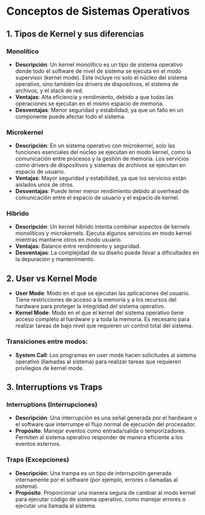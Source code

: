 # Conceptos de Sistemas Operativos

## 1. Tipos de Kernel y sus diferencias

### Monolítico

- **Descripción**: Un kernel monolítico es un tipo de sistema operativo donde todo el software de nivel de sistema se ejecuta en el modo supervisor (kernel mode). Este incluye no solo el núcleo del sistema operativo, sino también los drivers de dispositivos, el sistema de archivos, y el stack de red.
- **Ventajas**: Alta eficiencia y rendimiento, debido a que todas las operaciones se ejecutan en el mismo espacio de memoria.
- **Desventajas**: Menor seguridad y estabilidad, ya que un fallo en un componente puede afectar todo el sistema.

### Microkernel

- **Descripción**: En un sistema operativo con microkernel, solo las funciones esenciales del núcleo se ejecutan en modo kernel, como la comunicación entre procesos y la gestión de memoria. Los servicios como drivers de dispositivos y sistemas de archivos se ejecutan en espacio de usuario.
- **Ventajas**: Mayor seguridad y estabilidad, ya que los servicios están aislados unos de otros.
- **Desventajas**: Puede tener menor rendimiento debido al overhead de comunicación entre el espacio de usuario y el espacio de kernel.

### Híbrido

- **Descripción**: Un kernel híbrido intenta combinar aspectos de kernels monolíticos y microkernels. Ejecuta algunos servicios en modo kernel mientras mantiene otros en modo usuario.
- **Ventajas**: Balance entre rendimiento y seguridad.
- **Desventajas**: La complejidad de su diseño puede llevar a dificultades en la depuración y mantenimiento.

## 2. User vs Kernel Mode

- **User Mode**: Modo en el que se ejecutan las aplicaciones del usuario. Tiene restricciones de acceso a la memoria y a los recursos del hardware para proteger la integridad del sistema operativo.
- **Kernel Mode**: Modo en el que el kernel del sistema operativo tiene acceso completo al hardware y a toda la memoria. Es necesario para realizar tareas de bajo nivel que requieren un control total del sistema.

### Transiciones entre modos:

- **System Call**: Los programas en user mode hacen solicitudes al sistema operativo (llamadas al sistema) para realizar tareas que requieren privilegios de kernel mode.

## 3. Interruptions vs Traps

### Interruptions (Interrupciones)

- **Descripción**: Una interrupción es una señal generada por el hardware o el software que interrumpe el flujo normal de ejecución del procesador.
- **Propósito**: Manejar eventos como entrada/salida o temporizadores. Permiten al sistema operativo responder de manera eficiente a los eventos externos.

### Traps (Excepciones)

- **Descripción**: Una trampa es un tipo de interrupción generada internamente por el software (por ejemplo, errores o llamadas al sistema).
- **Propósito**: Proporcionar una manera segura de cambiar al modo kernel para ejecutar código de sistema operativo, como manejar errores o ejecutar una llamada al sistema.